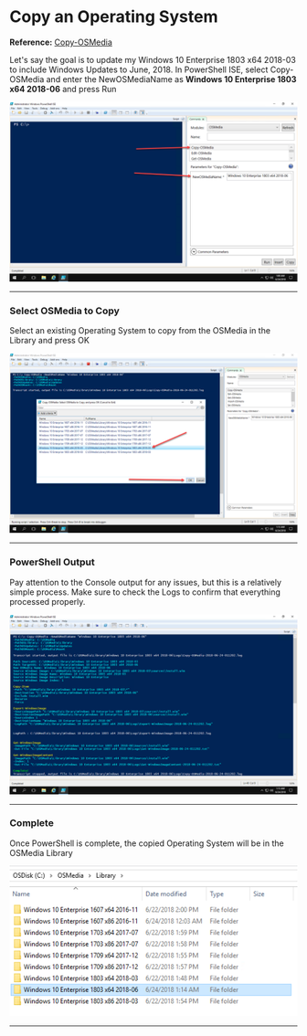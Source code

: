 # Copy an Operating System

**Reference:**
[Copy-OSMedia](/osmedia/reference/copy-osmedia.md)

Let's say the goal is to update my Windows 10 Enterprise 1803 x64 2018-03 to include Windows Updates to June, 2018.  In PowerShell ISE, select Copy-OSMedia and enter the NewOSMediaName as **Windows 10 Enterprise 1803 x64 2018-06** and press Run

![](/assets/2018-06-24_1-08-41.png)

---

### Select OSMedia to Copy

Select an existing Operating System to copy from the OSMedia in the Library and press OK

![](/assets/2018-06-24_1-13-09.png)

---

### PowerShell Output

Pay attention to the Console output for any issues, but this is a relatively simple process.  Make sure to check the Logs to confirm that everything processed properly.

![](/assets/2018-06-24_1-15-57.png)

---

### Complete

Once PowerShell is complete, the copied Operating System will be in the OSMedia Library

![](/assets/2018-06-24_1-17-57.png)

---




